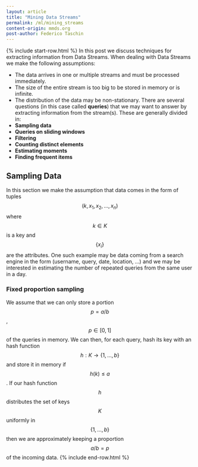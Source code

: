 ```yaml
---
layout: article
title: "Mining Data Streams"
permalink: /ml/mining_streams
content-origin: mmds.org
post-author: Federico Taschin
---
```

<!--
Disclaimer and authorship:
This article is provided for free only for your personal informational and entertainment purposes. No commercial use of it is allowed.

Please note there might be mistakes. We would be grateful to receive (constructive) criticism if you spot any. You can reach us at: ai.campus.ai@gmail.com or directly open an issue on our github repo: https://github.com/CampusAI/CampusAI.github.io

If considering to use the text please cite the original author/s of the lecture/paper.
Furthermore, please acknowledge our work by adding a link to our website: https://campusai.github.io/ and citing our names: Oleguer Canal and Federico Taschin.
-->
{% include start-row.html %}
In this post we discuss techniques for extracting information from Data Streams. When dealing with Data Streams we make the following assumptions:
- The data arrives in one or multiple streams and must be processed immediately.
- The size of the entire stream is too big to be stored in memory or is infinite.
- The distribution of the data may be non-stationary.
There are several questions (in this case called **queries**) that we may want to answer by extracting information from the stream(s).
These are generally divided in:
- **Sampling data**
- **Queries on sliding windows**
- **Filtering**
- **Counting distinct elements**
- **Estimating moments**
- **Finding frequent items**

## Sampling Data
In this section we make the assumption that data comes in the form of tuples $$(k, x_1, x_2, ..., x_n)$$ where $$k \in K$$ is a key and $$\{x_i\}$$ are the attributes.
One such example may be data coming from a search engine in the form (username, query, date, location, ...) and we may be interested in estimating the number of repeated queries from the same user in a day. 
### Fixed proportion sampling
We assume that we can only store a portion $$p = a/b$$, $$p \in [0, 1]$$ of the queries in memory. We can then, for each query, hash its key with an hash function $$h: K \rightarrow \{1, ..., b\}$$ and store it in memory if $$h(k) \le a$$. If our hash function $$h$$ distributes the set of keys $$K$$ uniformly in $$\{1, ..., b\}$$ then we are approximately keeping a proportion $$a/b = p$$ of the incoming data. 
{% include end-row.html %}
